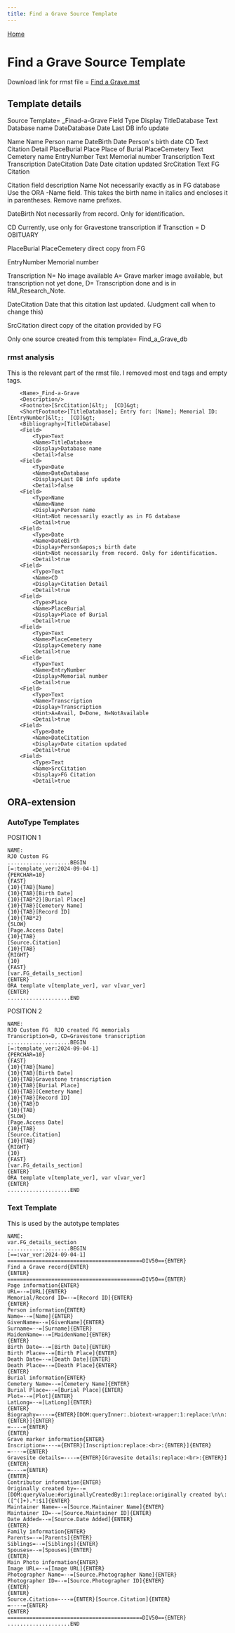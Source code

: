 ```yaml
---
title: Find a Grave Source Template
---
```

[Home](https://richardotter.github.io)



# Find a Grave Source Template

Download link for rmst file =
[Find a Grave.mst](https://RichardOtter.github.io/SourceTemplate/ST-Find%20a%20Grave.rmst) 

## Template details

Source Template= _Finad-a-Grave
Field              Type       Display
TitleDatabase      Text       Database name
DateDatabase       Date       Last DB info update

Name               Name       Person name
DateBirth          Date       Person's birth date
CD                 Text       Citation Detail
PlaceBurial        Place      Place of Burial
PlaceCemetery      Text       Cemetery name
EntryNumber        Text       Memorial number
Transcription      Text       Transcription
DateCitation       Date       Date citation updated
SrcCitation        Text       FG Citation

Citation field description
Name
Not necessarily exactly as in FG database
Use the ORA -Name field. This takes the birth name in italics and encloses it in parentheses.
Remove name prefixes. 

DateBirth 
Not necessarily from record. Only for identification.

CD
Currently, use only for
	Gravestone transcription  if Transction = D
	OBITUARY

PlaceBurial
PlaceCemetery
	direct copy from FG

EntryNumber
	Memorial number

Transcription
	N= No image available
	A= Grave marker image available, but transcription not yet done,
	D= Transcription done and is in RM_Research_Note.

DateCitation
	Date that this citation last updated. (Judgment call when to change this)

SrcCitation
	direct copy of the citation provided by FG

Only one source created from this template= Find_a_Grave_db


### rmst analysis


This is the relevant part of the rmst file. I removed most end tags and empty tags.

		<Name>_Find-a-Grave
		<Description/>
		<Footnote>[SrcCitation]&lt;;  [CD]&gt;
		<ShortFootnote>[TitleDatabase]; Entry for: [Name]; Memorial ID: [EntryNumber]&lt;;  [CD]&gt;
		<Bibliography>[TitleDatabase]
		<Field>
			<Type>Text
			<Name>TitleDatabase
			<Display>Database name
			<Detail>false
		<Field>
			<Type>Date
			<Name>DateDatabase
			<Display>Last DB info update
			<Detail>false
		<Field>
			<Type>Name
			<Name>Name
			<Display>Person name
			<Hint>Not necessarily exactly as in FG database
			<Detail>true
		<Field>
			<Type>Date
			<Name>DateBirth
			<Display>Person&apos;s birth date
			<Hint>Not necessarily from record. Only for identification.
			<Detail>true
		<Field>
			<Type>Text
			<Name>CD
			<Display>Citation Detail
			<Detail>true
		<Field>
			<Type>Place
			<Name>PlaceBurial
			<Display>Place of Burial
			<Detail>true
		<Field>
			<Type>Text
			<Name>PlaceCemetery
			<Display>Cemetery name
			<Detail>true
		<Field>
			<Type>Text
			<Name>EntryNumber
			<Display>Memorial number
			<Detail>true
		<Field>
			<Type>Text
			<Name>Transcription
			<Display>Transcription
			<Hint>A=Avail, D=Done, N=NotAvailable
			<Detail>true
		<Field>
			<Type>Date
			<Name>DateCitation
			<Display>Date citation updated
			<Detail>true
		<Field>
			<Type>Text
			<Name>SrcCitation
			<Display>FG Citation 
			<Detail>true


## ORA-extension

### AutoType Templates

POSITION 1
```
NAME:
RJO Custom FG
....................BEGIN
[=:template_ver:2024-09-04-1]
{PERCHAR=10}
{FAST}
{10}{TAB}[Name]
{10}{TAB}[Birth Date]
{10}{TAB*2}[Burial Place]
{10}{TAB}[Cemetery Name]
{10}{TAB}[Record ID]
{10}{TAB*2}
{SLOW}
[Page.Access Date]
{10}{TAB}
[Source.Citation]
{10}{TAB}
{RIGHT}
{10}
{FAST}
[var.FG_details_section]
{ENTER}
ORA template v[template_ver], var v[var_ver]
{ENTER}
....................END
```

POSITION 2
```
NAME:
RJO Custom FG  RJO created FG memorials
Transcription=D, CD=Gravestone transcription
....................BEGIN
[=:template_ver:2024-09-04-1]
{PERCHAR=10}
{FAST}
{10}{TAB}[Name]
{10}{TAB}[Birth Date]
{10}{TAB}Gravestone transcription
{10}{TAB}[Burial Place]
{10}{TAB}[Cemetery Name]
{10}{TAB}[Record ID]
{10}{TAB}D
{10}{TAB}
{SLOW}
[Page.Access Date]
{10}{TAB}
[Source.Citation]
{10}{TAB}
{RIGHT}
{10}
{FAST}
[var.FG_details_section]
{ENTER}
ORA template v[template_ver], var v[var_ver]
{ENTER}
....................END
```
### Text Template

This is used by the autotype templates
```
NAME:
var.FG_details_section
....................BEGIN
[==:var_ver:2024-09-04-1]
===========================================DIV50=={ENTER}
Find a Grave record{ENTER}
{ENTER}
===========================================DIV50=={ENTER}
Page information{ENTER}
URL=--=[URL]{ENTER}
Memorial/Record ID=--=[Record ID]{ENTER}
{ENTER}
Person information{ENTER}
Name=--=[Name]{ENTER}
GivenName=--=[GivenName]{ENTER}
Surname=--=[Surname]{ENTER}
MaidenName=--=[MaidenName]{ENTER}
{ENTER}
Birth Date=--=[Birth Date]{ENTER}
Birth Place=--=[Birth Place]{ENTER}
Death Date=--=[Death Date]{ENTER}
Death Place=--=[Death Place]{ENTER}
{ENTER}
Burial information{ENTER}
Cemetery Name=--=[Cemetery Name]{ENTER}
Burial Place=--=[Burial Place]{ENTER}
Plot=--=[Plot]{ENTER}
LatLong=--=[LatLong]{ENTER}
{ENTER}
Biography=----={ENTER}[DOM:queryInner:.biotext-wrapper:1:replace:\n\n:{ENTER}]{ENTER}
=----={ENTER}
{ENTER}
Grave marker information{ENTER}
Inscription=----={ENTER}[Inscription:replace:<br>:{ENTER}]{ENTER}
=----={ENTER}
Gravesite details=----={ENTER}[Gravesite details:replace:<br>:{ENTER}]{ENTER}
=----={ENTER}
{ENTER}
Contributor information{ENTER}
Originally created by=--=[DOM:queryValue:#originallyCreatedBy:1:replace:originally created by\: ([^(]+).*:$1]{ENTER}
Maintainer Name=--=[Source.Maintainer Name]{ENTER}
Maintainer ID=--=[Source.Maintainer ID]{ENTER}
Date Added=--=[Source.Date Added]{ENTER}
{ENTER}
Family information{ENTER}
Parents=--=[Parents]{ENTER}
Siblings=--=[Siblings]{ENTER}
Spouses=--=[Spouses]{ENTER}
{ENTER}
Main Photo information{ENTER}
Image URL=--=[Image URL]{ENTER}
Photographer Name=--=[Source.Photographer Name]{ENTER}
Photographer ID=--=[Source.Photographer ID]{ENTER}
{ENTER}
{ENTER}
Source.Citation=----={ENTER}[Source.Citation]{ENTER}
=----={ENTER}
{ENTER}
===========================================DIV50=={ENTER}
....................END
```
